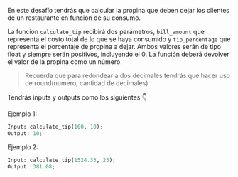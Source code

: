 En este desafío tendrás que calcular la propina que deben dejar los clientes de un restaurante en función de su consumo.

La función `calculate_tip` recibirá dos parámetros, `bill_amount` que representa el costo total de lo que se haya consumido y `tip_percentage` que representa el porcentaje de propina a dejar. Ambos valores serán de tipo float y siempre serán positivos, incluyendo el 0. La función deberá devolver el valor de la propina como un número.

> Recuerda que para redondear a dos decimales tendrás que hacer uso de round(numero, cantidad de decimales)
> 

Tendrás inputs y outputs como los siguientes 👇

Ejemplo 1:

```python
Input: calculate_tip(100, 10);
Output: 10;
```

Ejemplo 2:

```python
Input: calculate_tip(1524.33, 25);
Output: 381.08;
```